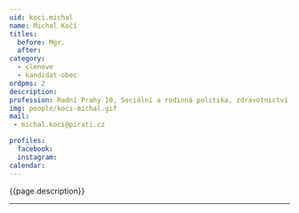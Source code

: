 ```yaml
---
uid: koci.michal
name: Michal Kočí
titles:
  before: Mgr.
  after:
category:
  - clenove
  - kandidat-obec 
ordpms: 2
description: 
profession: Radní Prahy 10, Sociální a rodinná politika, zdravotnictví, bezpečnost, hazard
img: people/koci-michal.gif
mail:
 - michal.koci@pirati.cz

profiles:
  facebook: 
  instagram: 
calendar: 
---
```


{{page.description}}



---
